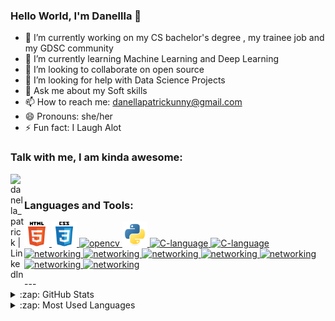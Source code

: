 ### Hello World, I'm Danellla    👋

<!--
**danellapatrick/danellapatrick** is a ✨ _special_ ✨ repository because its `README.md` (this file) appears on your GitHub profile.
-->


- 🔭 I’m currently working on  my CS bachelor's degree , my trainee job and my GDSC community 
- 🌱 I’m currently learning Machine Learning and Deep Learning 
- 👯 I’m looking to collaborate on open source 
- 🤔 I’m looking for help with Data Science Projects
- 💬 Ask me about my Soft skills
- 📫 How to reach me: danellapatrickunny@gmail.com
- 😄 Pronouns: she/her
- ⚡ Fun fact: I Laugh Alot




### Talk with me, I am kinda awesome:
[<img align="left" alt="danella_patrick | LinkedIn" width="22px" src="https://cdn.jsdelivr.net/npm/simple-icons@v3/icons/linkedin.svg" />][linkedin]

<br />

### Languages and Tools:

<p align="left"> 

<a href="https://www.w3.org/html/" target="_blank"> <img src="https://raw.githubusercontent.com/devicons/devicon/master/icons/html5/html5-original-wordmark.svg" alt="html5" width="40" height="40"/> </a> 
<a href="https://www.w3schools.com/css/" target="_blank"> <img src="https://raw.githubusercontent.com/devicons/devicon/master/icons/css3/css3-original-wordmark.svg" alt="css3" width="40" height="40"/> </a> 
<a href="https://opencv.org/" target="_blank"> <img src="https://www.vectorlogo.zone/logos/opencv/opencv-icon.svg" alt="opencv" width="40" height="40"/> </a> 
<a href="https://www.python.org" target="_blank"> <img src="https://raw.githubusercontent.com/devicons/devicon/master/icons/python/python-original.svg" alt="python" width="40" height="40"/> </a> 
<a href="https://en.wikipedia.org/wiki/C_(programming_language)" target="_blank"> <img src="https://img.icons8.com/color/48/000000/c-programming.png" alt="C-language" width="40" height="40"/> </a>
<a href="https://en.wikipedia.org/wiki/C_Sharp_(programming_language)" target="_blank"> <img src="https://img.icons8.com/color/48/000000/c-sharp-logo.png" alt="C-language" width="40" height="40"/> </a>
<a href=" https://www.cisco.com/c/en/us/about/brand-center/logo-usage-guidelines/certification-logo.html" target="_blank"> <img src="https://img.icons8.com/ios/50/000000/dns.png" alt="networking" width="40" height="40"/> </a>
<a href="#" target="_blank"> <img src="https://th.bing.com/th/id/R.9cebd2558272d245faab7b1c457a5800?rik=MJrYg2GOH1U%2bRg&pid=ImgRaw&r=0" alt="networking" width="40" height="40"/> </a>
<a href="#" target="_blank"> <img src="https://cdn-icons-png.flaticon.com/512/5968/5968332.png" alt="networking" width="40" height="40"/> </a>
<a href="#" target="_blank"> <img src="https://img.favpng.com/17/22/15/tensorflow-deep-learning-keras-machine-learning-caffe-png-favpng-pkBx67Nfd3cGxFTuUuF1K6wJm.jpg" alt="networking" width="40" height="40"/> </a>
<a href="#" target="_blank"> <img src="https://productscrack.com/wp-content/uploads/2021/02/PyCharm-Crack-768x768.png" alt="networking" width="40" height="40"/> </a>
<a href="#" target="_blank"> <img src="https://th.bing.com/th/id/R.542da521dfa1e841c2e8b3598f3408db?rik=iMTC4R%2bsq2M%2bpA&pid=ImgRaw&r=0" alt="networking" width="40" height="40"/> </a>
<a href="#" target="_blank"> <img src="https://cdn.freebiesupply.com/logos/large/2x/elastic-kibana-logo-png-transparent.png" alt="networking" width="40" height="40"/> </a>
  
</p>
---

<details>
  <summary>:zap: GitHub Stats</summary>

  <img align="left" alt="Danella's GitHub Stats" src="https://github-readme-stats.vercel.app/api?username=danellapatrick&show_icons=true&hide_border=true" />

</details>

<details>
  <summary>:zap: Most Used Languages</summary>

<img align="left" alt="Danella's GitHub Top Languages" src="https://github-readme-stats.vercel.app/api/top-langs/?username=danellapatrick" />

</details>

[linkedin]: https://www.linkedin.com/in/danella-patrick/
[portfolio]: https://arsentieva.github.io/profile/
